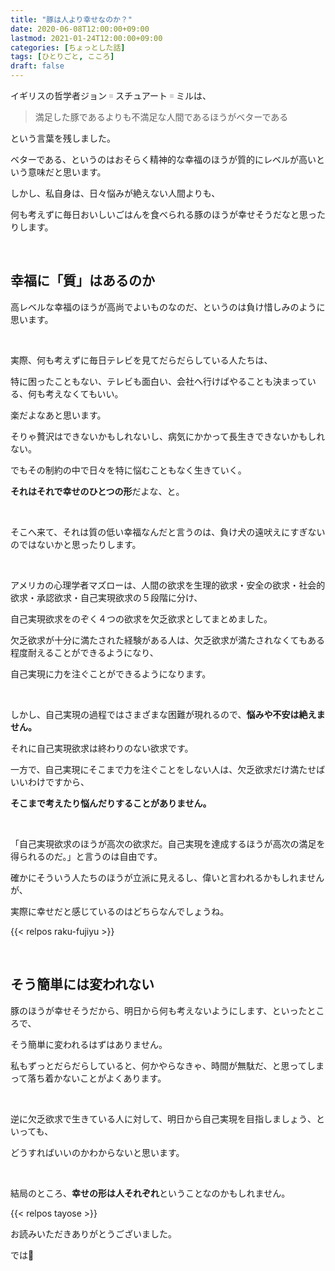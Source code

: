 ```yaml
---
title: "豚は人より幸せなのか？"
date: 2020-06-08T12:00:00+09:00
lastmod: 2021-01-24T12:00:00+09:00
categories: [ちょっとした話]
tags: [ひとりごと, こころ]
draft: false
---
```


イギリスの哲学者ジョン゠スチュアート゠ミルは、

> 満足した豚であるよりも不満足な人間であるほうがベターである

という言葉を残しました。

ベターである、というのはおそらく精神的な幸福のほうが質的にレベルが高いという意味だと思います。

<!--more-->

しかし、私自身は、日々悩みが絶えない人間よりも、

何も考えずに毎日おいしいごはんを食べられる豚のほうが幸せそうだなと思ったりします。

<br>

## 幸福に「質」はあるのか

高レベルな幸福のほうが高尚でよいものなのだ、というのは負け惜しみのように思います。

<br>

実際、何も考えずに毎日テレビを見てだらだらしている人たちは、

特に困ったこともない、テレビも面白い、会社へ行けばやることも決まっている、何も考えなくてもいい。

楽だよなあと思います。

そりゃ贅沢はできないかもしれないし、病気にかかって長生きできないかもしれない。

でもその制約の中で日々を特に悩むこともなく生きていく。

**それはそれで幸せのひとつの形**だよな、と。

<br>

そこへ来て、それは質の低い幸福なんだと言うのは、負け犬の遠吠えにすぎないのではないかと思ったりします。

<br>

アメリカの心理学者マズローは、人間の欲求を生理的欲求・安全の欲求・社会的欲求・承認欲求・自己実現欲求の５段階に分け、

自己実現欲求をのぞく４つの欲求を欠乏欲求としてまとめました。

欠乏欲求が十分に満たされた経験がある人は、欠乏欲求が満たされなくてもある程度耐えることができるようになり、

自己実現に力を注ぐことができるようになります。

<br>

しかし、自己実現の過程ではさまざまな困難が現れるので、**悩みや不安は絶えません。**

それに自己実現欲求は終わりのない欲求です。

一方で、自己実現にそこまで力を注ぐことをしない人は、欠乏欲求だけ満たせばいいわけですから、

**そこまで考えたり悩んだりすることがありません。**

<br>

「自己実現欲求のほうが高次の欲求だ。自己実現を達成するほうが高次の満足を得られるのだ。」と言うのは自由です。

確かにそういう人たちのほうが立派に見えるし、偉いと言われるかもしれませんが、

実際に幸せだと感じているのはどちらなんでしょうね。

{{< relpos raku-fujiyu >}}

<br>

## そう簡単には変われない

豚のほうが幸せそうだから、明日から何も考えないようにします、といったところで、

そう簡単に変われるはずはありません。

私もずっとだらだらしていると、何かやらなきゃ、時間が無駄だ、と思ってしまって落ち着かないことがよくあります。

<br>

逆に欠乏欲求で生きている人に対して、明日から自己実現を目指しましょう、といっても、

どうすればいいのかわからないと思います。

<br>

結局のところ、**幸せの形は人それぞれ**ということなのかもしれません。

{{< relpos tayose >}}

お読みいただきありがとうございました。

では:wave: